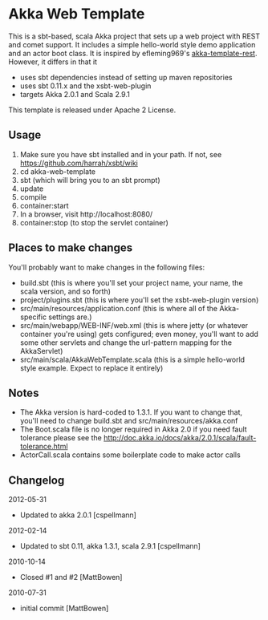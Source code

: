 Akka Web Template
=================
This is a sbt-based, scala Akka project that sets up a web project with REST and comet support. It includes a simple hello-world style demo application and an actor boot class. It is inspired by efleming969's [akka-template-rest][]. However, it differs in that it

* uses sbt dependencies instead of setting up maven repositories
* uses sbt 0.11.x and the xsbt-web-plugin
* targets Akka 2.0.1 and Scala 2.9.1

This template is released under Apache 2 License.

Usage
-----

1. Make sure you have sbt installed and in your path. If not, see https://github.com/harrah/xsbt/wiki
2. cd akka-web-template
3. sbt (which will bring you to an sbt prompt)
4. update
5. compile
6. container:start
7. In a browser, visit http://localhost:8080/
8. container:stop (to stop the servlet container)

Places to make changes
----------------------

You'll probably want to make changes in the following files:

* build.sbt (this is where you'll set your project name, your name, the scala version, and so forth)
* project/plugins.sbt (this is where you'll set the xsbt-web-plugin version)
* src/main/resources/application.conf (this is where all of the Akka-specific settings are.)
* src/main/webapp/WEB-INF/web.xml (this is where jetty (or whatever container you're using) gets configured; even money, you'll want to add some other servlets and change the url-pattern mapping for the AkkaServlet)
* src/main/scala/AkkaWebTemplate.scala (this is a simple hello-world style example. Expect to replace it entirely)

Notes
-----

* The Akka version is hard-coded to 1.3.1. If you want to change that, you'll need to change build.sbt and src/main/resources/akka.conf
* The Boot.scala file is no longer required in Akka 2.0 if you need fault tolerance please see the http://doc.akka.io/docs/akka/2.0.1/scala/fault-tolerance.html
* ActorCall.scala contains some boilerplate code to make actor calls

Changelog
---------
2012-05-31

* Updated to akka 2.0.1  [cspellmann]

2012-02-14

* Updated to sbt 0.11, akka 1.3.1, scala 2.9.1 [cspellmann]

2010-10-14

* Closed #1 and #2 [MattBowen]

2010-07-31

* initial commit [MattBowen]

[akka-template-rest]: http://github.com/efleming969/akka-template-rest "akka-template-rest"
